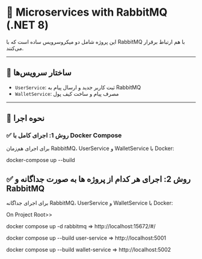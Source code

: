 # 🧱 Microservices with RabbitMQ (.NET 8)

این پروژه شامل دو میکروسرویس ساده است که با RabbitMQ با هم ارتباط برقرار می‌کنند.

---

## 🔧 ساختار سرویس‌ها

- `UserService`: ثبت کاربر جدید و ارسال پیام به RabbitMQ
- `WalletService`: مصرف پیام و ساخت کیف پول

---

## 🧪 نحوه اجرا

### ✅ روش 1: اجرای کامل با Docker Compose

برای اجرای هم‌زمان RabbitMQ، UserService و WalletService با Docker:

docker-compose up --build


## ✅ روش 2: اجرای هر کدام از پروژه ها به صورت جداگانه و RabbitMQ

برای اجرای جداگانه RabbitMQ، UserService و WalletService با Docker:


On Project Root>>

  docker compose up -d rabbitmq => http://localhost:15672/#/
  
  docker compose up --build user-service => http://localhost:5001
  
  docker compose up --build wallet-service => http://localhost:5002
  

  

